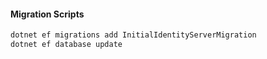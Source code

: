 #### Migration Scripts

```bash
dotnet ef migrations add InitialIdentityServerMigration
dotnet ef database update
```
